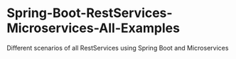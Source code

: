 # Spring-Boot-RestServices-Microservices-All-Examples
Different scenarios of all RestServices using Spring Boot and Microservices
